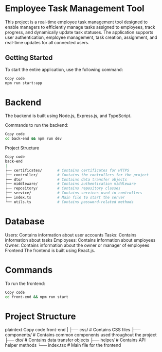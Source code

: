# Employee Task Management Tool

This project is a real-time employee task management tool designed to enable managers to efficiently manage tasks assigned to employees, track progress, and dynamically update task statuses. The application supports user authentication, employee management, task creation, assignment, and real-time updates for all connected users.

## Getting Started

To start the entire application, use the following command:

```sh
Copy code
npm run start:app
```

# Backend
The backend is built using Node.js, Express.js, and TypeScript.

Commands to run the backend:

```sh
Copy code
cd back-end && npm run dev
```

Project Structure
```sh
Copy code
back-end
|
├── certificates/       # Contains certificates for HTTPS
├── controller/         # Contains the controllers for the project
├── dto/                # Contains data transfer objects
├── middleware/         # Contains authentication middleware
├── repository/         # Contains repository classes
├── service/            # Contains services used in controllers
├── index.ts            # Main file to start the server
└── utils.ts            # Contains password-related methods
```

# Database
Users: Contains information about user accounts
Tasks: Contains information about tasks
Employees: Contains information about employees
Owner: Contains information about the owner or manager of employees
Frontend
The frontend is built using React.js.

# Commands
To run the frontend:

```sh
Copy code
cd front-end && npm run start
```

# Project Structure
plaintext
Copy code
front-end
|
├── css/                # Contains CSS files
├── components/         # Contains common components used throughout the project
├── dto/                # Contains data transfer objects
├── helper/             # Contains API helper methods
└── index.tsx           # Main file for the frontend
